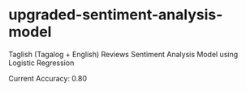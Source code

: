 # upgraded-sentiment-analysis-model
Taglish (Tagalog + English) Reviews Sentiment Analysis Model using Logistic Regression

Current Accuracy: 0.80
